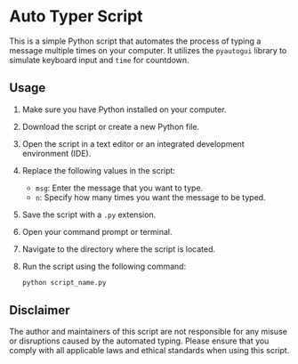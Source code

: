 # Auto Typer Script

This is a simple Python script that automates the process of typing a message multiple times on your computer. It utilizes the `pyautogui` library to simulate keyboard input and `time` for countdown.

## Usage

1. Make sure you have Python installed on your computer.

2. Download the script or create a new Python file.

3. Open the script in a text editor or an integrated development environment (IDE).

4. Replace the following values in the script:
   - `msg`: Enter the message that you want to type.
   - `n`: Specify how many times you want the message to be typed.

5. Save the script with a `.py` extension.

6. Open your command prompt or terminal.

7. Navigate to the directory where the script is located.

8. Run the script using the following command:

   ```bash
   python script_name.py
   ```
## Disclaimer

The author and maintainers of this script are not responsible for any misuse or disruptions caused by the automated typing. Please ensure that you comply with all applicable laws and ethical standards when using this script.
